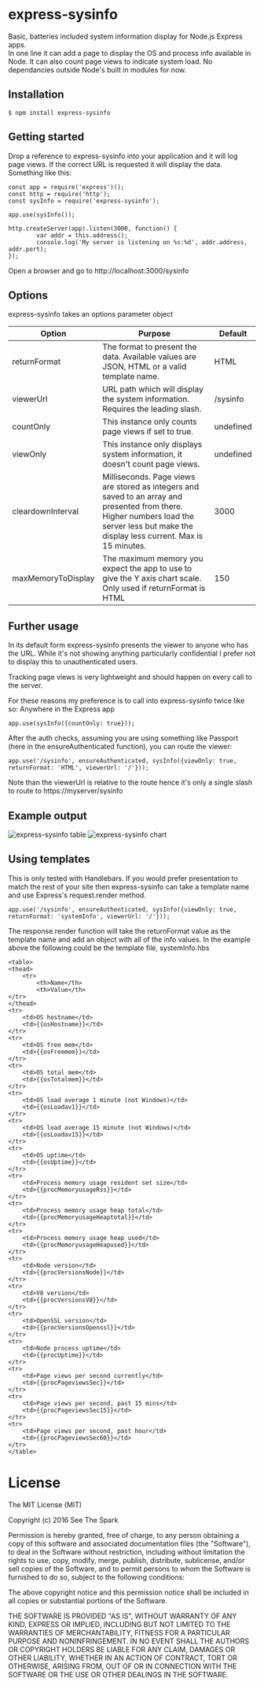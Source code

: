 # express-sysinfo
Basic, batteries included system information display for Node.js Express apps.  
In one line it can add a page to display the OS and process info available in Node.  It can also count page views to indicate system load.
No dependancies outside Node's built in modules for now.

## Installation

	$ npm install express-sysinfo

## Getting started
Drop a reference to express-sysinfo into your application and it will log page views.  If the correct URL is requested it will display the data.
Something like this:

	const app = require('express')();
	const http = require('http');
	const sysInfo = require('express-sysinfo');
	
	app.use(sysInfo());
	
	http.createServer(app).listen(3000, function() {
			var addr = this.address();
			console.log('My server is listening on %s:%d', addr.address, addr.port);
	});

Open a browser and go to http://localhost:3000/sysinfo

## Options
express-sysinfo takes an options parameter object

|Option |Purpose |Default
|---|---|---
|returnFormat|The format to present the data. Available values are JSON, HTML or a valid template name.     |HTML
|viewerUrl|URL path which will display the system information.  Requires the leading slash. |/sysinfo
|countOnly | This instance only counts page views if set to true.| undefined
|viewOnly | This instance only displays system information, it doesn't count page views.| undefined
|cleardownInterval|Milliseconds. Page views are stored as integers and saved to an array and presented from there. Higher numbers load the server less but make the display less current. Max is 15 minutes.|3000
|maxMemoryToDisplay | The maximum memory you expect the app to use to give the Y axis chart scale.  Only used if returnFormat is HTML | 150


## Further usage
In its default form express-sysinfo presents the viewer to anyone who has the URL.  While it's not showing anything particularly confidential I prefer not to display this to unauthenticated users.

Tracking page views is very lightweight and should happen on every call to the server.  

For these reasons my preference is to call into express-sysinfo twice like so:
Anywhere in the Express app

	app.use(sysInfo({countOnly: true}));

After the auth checks, assuming you are using something like Passport (here in the ensureAuthenticated function), you can route the viewer:

	app.use('/sysinfo', ensureAuthenticated, sysInfo({viewOnly: true, returnFormat: 'HTML', viewerUrl: '/'}));
Note than the viewerUrl is relative to the route hence it's only a single slash to route to https://myserver/sysinfo

## Example output

![express-sysinfo table](/img/sysinfo-table.jpg)
![express-sysinfo chart](/img/sysinfo-chart.jpg)


## Using templates
This is only tested with Handlebars. 
If you would prefer presentation to match the rest of your site then express-sysinfo can take a template name and use Express's request.render method.

	app.use('/sysinfo', ensureAuthenticated, sysInfo({viewOnly: true, returnFormat: 'systemInfo', viewerUrl: '/'}));
The response.render function will take the returnFormat value as the template name and add an object with all of the info values.  In the example above the following could be the template file, systemInfo.hbs

	<table>
	<thead>
		<tr>
			<th>Name</th>
			<th>Value</th>
	</tr>
	</thead>
	<tr>
		<td>OS hostname</td>
		<td>{{osHostname}}</td>
	</tr>
	<tr>
		<td>OS free mem</td>
		<td>{{osFreemem}}</td>
	</tr>
	<tr>
		<td>OS total mem</td>
		<td>{{osTotalmem}}</td>
	</tr>
	<tr>
		<td>OS load average 1 minute (not Windows)</td>
		<td>{{osLoadav1}}</td>
	</tr>
	<tr>
		<td>OS load average 15 minute (not Windows)</td>
		<td>{{osLoadav15}}</td>
	</tr>
	<tr>
		<td>OS uptime</td>
		<td>{{osUptime}}</td>
	</tr>
	<tr>
		<td>Process memory usage resident set size</td>
		<td>{{procMemoryusageRss}}</td>
	</tr>
	<tr>
		<td>Process memory usage heap total</td>
		<td>{{procMemoryusageHeaptotal}}</td>
	</tr>
	<tr>
		<td>Process memory usage heap used</td>
		<td>{{procMemoryusageHeapused}}</td>
	</tr>
	<tr>
		<td>Node version</td>
		<td>{{procVersionsNode}}</td>
	</tr>
	<tr>
		<td>V8 version</td>
		<td>{{procVersionsV8}}</td>
	</tr>
	<tr>
		<td>OpenSSL version</td>
		<td>{{procVersionsOpenssl}}</td>
	</tr>
	<tr>
		<td>Node process uptime</td>
		<td>{{procUptime}}</td>
	</tr>
	<tr>
		<td>Page views per second currently</td>
		<td>{{procPageviewsSec}}</td>
	</tr>
	<tr>
		<td>Page views per second, past 15 mins</td>
		<td>{{procPageviewsSec15}}</td>
	</tr>
	<tr>
		<td>Page views per second, past hour</td>
		<td>{{procPageviewsSec60}}</td>
	</tr>
	</table>
	
# License

The MIT License (MIT)

Copyright (c) 2016 See The Spark

Permission is hereby granted, free of charge, to any person obtaining a copy of this software and associated documentation files (the "Software"), to deal in the Software without restriction, including without limitation the rights to use, copy, modify, merge, publish, distribute, sublicense, and/or sell copies of the Software, and to permit persons to whom the Software is furnished to do so, subject to the following conditions:

The above copyright notice and this permission notice shall be included in all copies or substantial portions of the Software.

THE SOFTWARE IS PROVIDED "AS IS", WITHOUT WARRANTY OF ANY KIND, EXPRESS OR IMPLIED, INCLUDING BUT NOT LIMITED TO THE WARRANTIES OF MERCHANTABILITY, FITNESS FOR A PARTICULAR PURPOSE AND NONINFRINGEMENT. IN NO EVENT SHALL THE AUTHORS OR COPYRIGHT HOLDERS BE LIABLE FOR ANY CLAIM, DAMAGES OR OTHER LIABILITY, WHETHER IN AN ACTION OF CONTRACT, TORT OR OTHERWISE, ARISING FROM, OUT OF OR IN CONNECTION WITH THE SOFTWARE OR THE USE OR OTHER DEALINGS IN THE SOFTWARE.